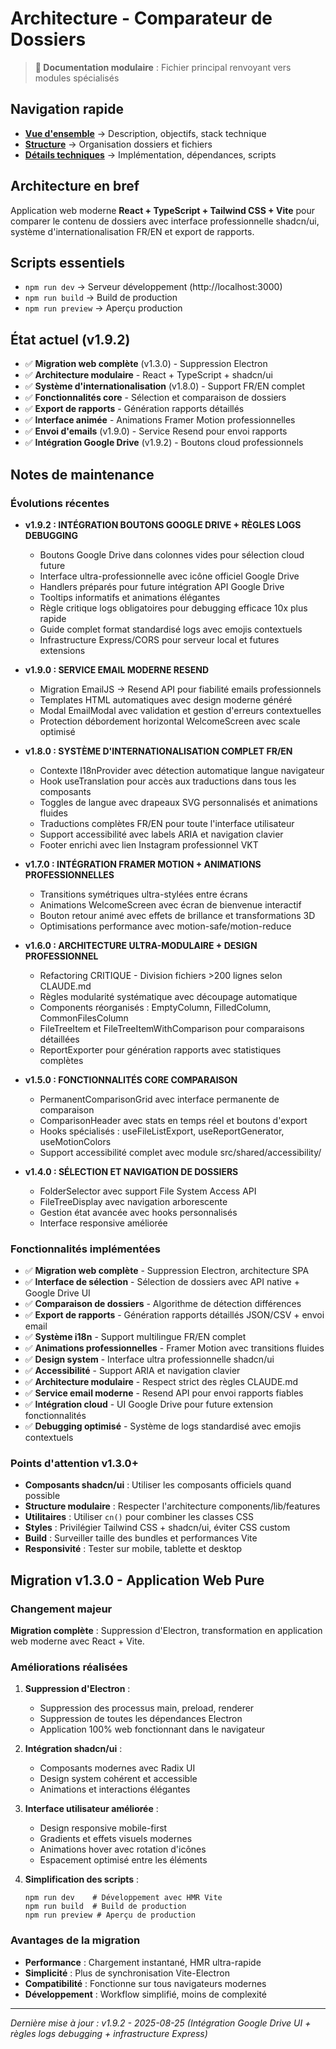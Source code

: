 # Architecture - Comparateur de Dossiers

> **📄 Documentation modulaire** : Fichier principal renvoyant vers modules spécialisés

## Navigation rapide
- **[Vue d'ensemble](docs/architecture/overview.md)** → Description, objectifs, stack technique
- **[Structure](docs/architecture/structure.md)** → Organisation dossiers et fichiers
- **[Détails techniques](docs/architecture/technical-details.md)** → Implémentation, dépendances, scripts

## Architecture en bref
Application web moderne **React + TypeScript + Tailwind CSS + Vite** pour comparer le contenu de dossiers avec interface professionnelle shadcn/ui, système d'internationalisation FR/EN et export de rapports.

## Scripts essentiels
- `npm run dev` → Serveur développement (http://localhost:3000)
- `npm run build` → Build de production
- `npm run preview` → Aperçu production

## État actuel (v1.9.2)
- ✅ **Migration web complète** (v1.3.0) - Suppression Electron
- ✅ **Architecture modulaire** - React + TypeScript + shadcn/ui
- ✅ **Système d'internationalisation** (v1.8.0) - Support FR/EN complet
- ✅ **Fonctionnalités core** - Sélection et comparaison de dossiers
- ✅ **Export de rapports** - Génération rapports détaillés
- ✅ **Interface animée** - Animations Framer Motion professionnelles
- ✅ **Envoi d'emails** (v1.9.0) - Service Resend pour envoi rapports
- ✅ **Intégration Google Drive** (v1.9.2) - Boutons cloud professionnels

## Notes de maintenance

### Évolutions récentes
- **v1.9.2 : INTÉGRATION BOUTONS GOOGLE DRIVE + RÈGLES LOGS DEBUGGING**
  - Boutons Google Drive dans colonnes vides pour sélection cloud future
  - Interface ultra-professionnelle avec icône officiel Google Drive
  - Handlers préparés pour future intégration API Google Drive
  - Tooltips informatifs et animations élégantes
  - Règle critique logs obligatoires pour debugging efficace 10x plus rapide
  - Guide complet format standardisé logs avec emojis contextuels
  - Infrastructure Express/CORS pour serveur local et futures extensions

- **v1.9.0 : SERVICE EMAIL MODERNE RESEND**
  - Migration EmailJS → Resend API pour fiabilité emails professionnels
  - Templates HTML automatiques avec design moderne généré
  - Modal EmailModal avec validation et gestion d'erreurs contextuelles
  - Protection débordement horizontal WelcomeScreen avec scale optimisé

- **v1.8.0 : SYSTÈME D'INTERNATIONALISATION COMPLET FR/EN**
  - Contexte I18nProvider avec détection automatique langue navigateur
  - Hook useTranslation pour accès aux traductions dans tous les composants
  - Toggles de langue avec drapeaux SVG personnalisés et animations fluides
  - Traductions complètes FR/EN pour toute l'interface utilisateur
  - Support accessibilité avec labels ARIA et navigation clavier
  - Footer enrichi avec lien Instagram professionnel VKT

- **v1.7.0 : INTÉGRATION FRAMER MOTION + ANIMATIONS PROFESSIONNELLES**
  - Transitions symétriques ultra-stylées entre écrans
  - Animations WelcomeScreen avec écran de bienvenue interactif
  - Bouton retour animé avec effets de brillance et transformations 3D
  - Optimisations performance avec motion-safe/motion-reduce

- **v1.6.0 : ARCHITECTURE ULTRA-MODULAIRE + DESIGN PROFESSIONNEL**
  - Refactoring CRITIQUE - Division fichiers >200 lignes selon CLAUDE.md
  - Règles modularité systématique avec découpage automatique
  - Components réorganisés : EmptyColumn, FilledColumn, CommonFilesColumn
  - FileTreeItem et FileTreeItemWithComparison pour comparaisons détaillées
  - ReportExporter pour génération rapports avec statistiques complètes

- **v1.5.0 : FONCTIONNALITÉS CORE COMPARAISON**
  - PermanentComparisonGrid avec interface permanente de comparaison
  - ComparisonHeader avec stats en temps réel et boutons d'export
  - Hooks spécialisés : useFileListExport, useReportGenerator, useMotionColors
  - Support accessibilité complet avec module src/shared/accessibility/

- **v1.4.0 : SÉLECTION ET NAVIGATION DE DOSSIERS**
  - FolderSelector avec support File System Access API
  - FileTreeDisplay avec navigation arborescente
  - Gestion état avancée avec hooks personnalisés
  - Interface responsive améliorée

### Fonctionnalités implémentées
- ✅ **Migration web complète** - Suppression Electron, architecture SPA
- ✅ **Interface de sélection** - Sélection de dossiers avec API native + Google Drive UI
- ✅ **Comparaison de dossiers** - Algorithme de détection différences
- ✅ **Export de rapports** - Génération rapports détaillés JSON/CSV + envoi email
- ✅ **Système i18n** - Support multilingue FR/EN complet
- ✅ **Animations professionnelles** - Framer Motion avec transitions fluides
- ✅ **Design system** - Interface ultra professionnelle shadcn/ui
- ✅ **Accessibilité** - Support ARIA et navigation clavier
- ✅ **Architecture modulaire** - Respect strict des règles CLAUDE.md
- ✅ **Service email moderne** - Resend API pour envoi rapports fiables
- ✅ **Intégration cloud** - UI Google Drive pour future extension fonctionnalités
- ✅ **Debugging optimisé** - Système de logs standardisé avec emojis contextuels

### Points d'attention v1.3.0+
- **Composants shadcn/ui** : Utiliser les composants officiels quand possible
- **Structure modulaire** : Respecter l'architecture components/lib/features
- **Utilitaires** : Utiliser `cn()` pour combiner les classes CSS
- **Styles** : Privilégier Tailwind CSS + shadcn/ui, éviter CSS custom
- **Build** : Surveiller taille des bundles et performances Vite
- **Responsivité** : Tester sur mobile, tablette et desktop

## Migration v1.3.0 - Application Web Pure

### Changement majeur
**Migration complète** : Suppression d'Electron, transformation en application web moderne avec React + Vite.

### Améliorations réalisées
1. **Suppression d'Electron** :
   - Suppression des processus main, preload, renderer
   - Suppression de toutes les dépendances Electron
   - Application 100% web fonctionnant dans le navigateur

2. **Intégration shadcn/ui** :
   - Composants modernes avec Radix UI
   - Design system cohérent et accessible
   - Animations et interactions élégantes

3. **Interface utilisateur améliorée** :
   - Design responsive mobile-first
   - Gradients et effets visuels modernes
   - Animations hover avec rotation d'icônes
   - Espacement optimisé entre les éléments

4. **Simplification des scripts** :
   ```
   npm run dev    # Développement avec HMR Vite
   npm run build  # Build de production
   npm run preview # Aperçu de production
   ```

### Avantages de la migration
- **Performance** : Chargement instantané, HMR ultra-rapide
- **Simplicité** : Plus de synchronisation Vite-Electron
- **Compatibilité** : Fonctionne sur tous navigateurs modernes
- **Développement** : Workflow simplifié, moins de complexité

---
*Dernière mise à jour : v1.9.2 - 2025-08-25 (Intégration Google Drive UI + règles logs debugging + infrastructure Express)*
